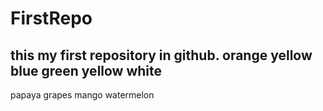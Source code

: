 # FirstRepo
this my first repository in github.
orange
yellow 
blue
green
yellow
white
---------------------
papaya
grapes
mango
watermelon

